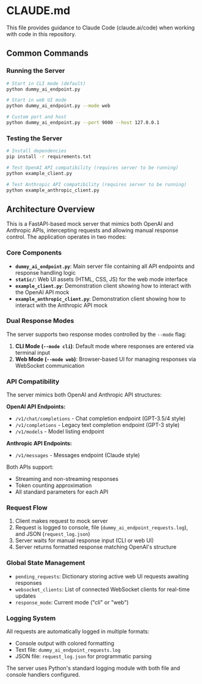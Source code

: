 # CLAUDE.md

This file provides guidance to Claude Code (claude.ai/code) when working with code in this repository.

## Common Commands

### Running the Server
```bash
# Start in CLI mode (default)
python dummy_ai_endpoint.py

# Start in web UI mode
python dummy_ai_endpoint.py --mode web

# Custom port and host
python dummy_ai_endpoint.py --port 9000 --host 127.0.0.1
```

### Testing the Server
```bash
# Install dependencies
pip install -r requirements.txt

# Test OpenAI API compatibility (requires server to be running)
python example_client.py

# Test Anthropic API compatibility (requires server to be running)
python example_anthropic_client.py
```

## Architecture Overview

This is a FastAPI-based mock server that mimics both OpenAI and Anthropic APIs, intercepting requests and allowing manual response control. The application operates in two modes:

### Core Components

- **`dummy_ai_endpoint.py`**: Main server file containing all API endpoints and response handling logic
- **`static/`**: Web UI assets (HTML, CSS, JS) for the web mode interface
- **`example_client.py`**: Demonstration client showing how to interact with the OpenAI API mock
- **`example_anthropic_client.py`**: Demonstration client showing how to interact with the Anthropic API mock

### Dual Response Modes

The server supports two response modes controlled by the `--mode` flag:

1. **CLI Mode (`--mode cli`)**: Default mode where responses are entered via terminal input
2. **Web Mode (`--mode web`)**: Browser-based UI for managing responses via WebSocket communication

### API Compatibility

The server mimics both OpenAI and Anthropic API structures:

**OpenAI API Endpoints:**
- `/v1/chat/completions` - Chat completion endpoint (GPT-3.5/4 style)
- `/v1/completions` - Legacy text completion endpoint (GPT-3 style)
- `/v1/models` - Model listing endpoint

**Anthropic API Endpoints:**
- `/v1/messages` - Messages endpoint (Claude style)

Both APIs support:
- Streaming and non-streaming responses
- Token counting approximation
- All standard parameters for each API

### Request Flow

1. Client makes request to mock server
2. Request is logged to console, file (`dummy_ai_endpoint_requests.log`), and JSON (`request_log.json`)
3. Server waits for manual response input (CLI or web UI)
4. Server returns formatted response matching OpenAI's structure

### Global State Management

- `pending_requests`: Dictionary storing active web UI requests awaiting responses
- `websocket_clients`: List of connected WebSocket clients for real-time updates
- `response_mode`: Current mode ("cli" or "web")

### Logging System

All requests are automatically logged in multiple formats:
- Console output with colored formatting
- Text file: `dummy_ai_endpoint_requests.log`
- JSON file: `request_log.json` for programmatic parsing

The server uses Python's standard logging module with both file and console handlers configured.
